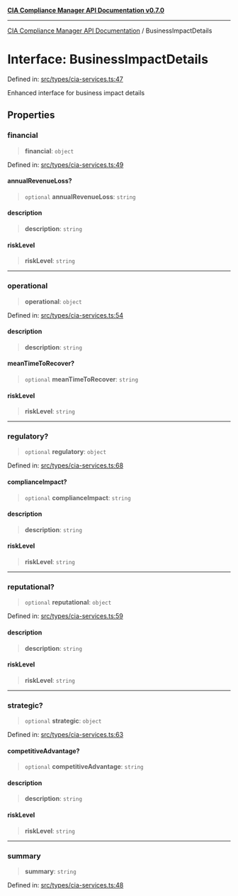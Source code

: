 [**CIA Compliance Manager API Documentation v0.7.0**](../README.md)

***

[CIA Compliance Manager API Documentation](../globals.md) / BusinessImpactDetails

# Interface: BusinessImpactDetails

Defined in: [src/types/cia-services.ts:47](https://github.com/Hack23/cia-compliance-manager/blob/main/src/types/cia-services.ts#L47)

Enhanced interface for business impact details

## Properties

### financial

> **financial**: `object`

Defined in: [src/types/cia-services.ts:49](https://github.com/Hack23/cia-compliance-manager/blob/main/src/types/cia-services.ts#L49)

#### annualRevenueLoss?

> `optional` **annualRevenueLoss**: `string`

#### description

> **description**: `string`

#### riskLevel

> **riskLevel**: `string`

***

### operational

> **operational**: `object`

Defined in: [src/types/cia-services.ts:54](https://github.com/Hack23/cia-compliance-manager/blob/main/src/types/cia-services.ts#L54)

#### description

> **description**: `string`

#### meanTimeToRecover?

> `optional` **meanTimeToRecover**: `string`

#### riskLevel

> **riskLevel**: `string`

***

### regulatory?

> `optional` **regulatory**: `object`

Defined in: [src/types/cia-services.ts:68](https://github.com/Hack23/cia-compliance-manager/blob/main/src/types/cia-services.ts#L68)

#### complianceImpact?

> `optional` **complianceImpact**: `string`

#### description

> **description**: `string`

#### riskLevel

> **riskLevel**: `string`

***

### reputational?

> `optional` **reputational**: `object`

Defined in: [src/types/cia-services.ts:59](https://github.com/Hack23/cia-compliance-manager/blob/main/src/types/cia-services.ts#L59)

#### description

> **description**: `string`

#### riskLevel

> **riskLevel**: `string`

***

### strategic?

> `optional` **strategic**: `object`

Defined in: [src/types/cia-services.ts:63](https://github.com/Hack23/cia-compliance-manager/blob/main/src/types/cia-services.ts#L63)

#### competitiveAdvantage?

> `optional` **competitiveAdvantage**: `string`

#### description

> **description**: `string`

#### riskLevel

> **riskLevel**: `string`

***

### summary

> **summary**: `string`

Defined in: [src/types/cia-services.ts:48](https://github.com/Hack23/cia-compliance-manager/blob/main/src/types/cia-services.ts#L48)
